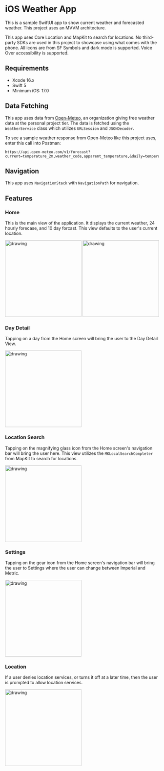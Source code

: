 # iOS Weather App

This is a sample SwiftUI app to show current weather and forecasted weather. This project uses an MVVM architecture.

This app uses Core Location and MapKit to search for locations. No third-party SDKs are used in this project to showcase using what comes with the phone. All icons are from SF Symbols and dark mode is supported. Voice Over accessibility is supported.

## Requirements
- Xcode 16.x
- Swift 5
- Minimum iOS: 17.0

## Data Fetching
This app uses data from [Open-Meteo](https://open-meteo.com/), an organization giving free weather data at the personal project tier. The data is fetched using the `WeatherService` class which utilizes `URLSession` and `JSONDecoder`.

To see a sample weather response from Open-Meteo like this project uses, enter this call into Postman:
```
https://api.open-meteo.com/v1/forecast?current=temperature_2m,weather_code,apparent_temperature,&daily=temperature_2m_min,temperature_2m_max,weather_code,sunrise,sunset,precipitation_probability_mean,precipitation_sum,uv_index_max,wind_speed_10m_max,wind_direction_10m_dominant,wind_gusts_10m_max&timezone=auto&latitude=42.96&longitude=-85.67&forecast_days=7&hourly=temperature_2m,is_day,weather_code&temperature_unit=celsius
```

## Navigation

This app uses `NavigationStack` with `NavigationPath` for navigation.

## Features

### Home
This is the main view of the application. It displays the current weather, 24 hourly forecase, and 10 day forcast. This view defaults to the user's current location.

<p float="left">
    <img src="Screenshots/home.PNG" alt="drawing" width="250"/>
    <img src="Screenshots/home_dark_mode.PNG" alt="drawing" width="250"/>
</p>

### Day Detail
Tapping on a day from the Home screen will bring the user to the Day Detail View.

<img src="Screenshots/day_detail.PNG" alt="drawing" width="250"/>

### Location Search
Tapping on the magnifying glass icon from the Home screen's navigation bar will bring the user here. This view utilizes the `MKLocalSearchCompleter` from MapKit to search for locations.

<img src="Screenshots/location_search.PNG" alt="drawing" width="250"/>

### Settings
Tapping on the gear icon from the Home screen's navigation bar will bring the user to Settings where the user can change between Imperial and Metric.

<img src="Screenshots/settings.PNG" alt="drawing" width="250"/>

### Location
If a user denies location services, or turns it off at a later time, then the user is prompted to allow location services.

<img src="Screenshots/location_denied.PNG" alt="drawing" width="250"/>
